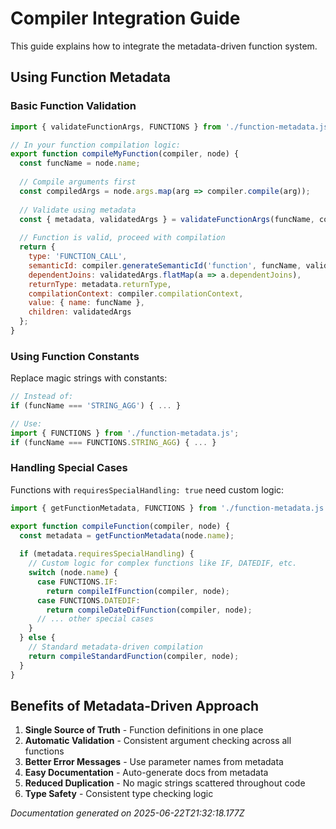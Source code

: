 # Compiler Integration Guide

This guide explains how to integrate the metadata-driven function system.

## Using Function Metadata

### Basic Function Validation

```javascript
import { validateFunctionArgs, FUNCTIONS } from './function-metadata.js';

// In your function compilation logic:
export function compileMyFunction(compiler, node) {
  const funcName = node.name;
  
  // Compile arguments first
  const compiledArgs = node.args.map(arg => compiler.compile(arg));
  
  // Validate using metadata
  const { metadata, validatedArgs } = validateFunctionArgs(funcName, compiledArgs, compiler, node);
  
  // Function is valid, proceed with compilation
  return {
    type: 'FUNCTION_CALL',
    semanticId: compiler.generateSemanticId('function', funcName, validatedArgs.map(a => a.semanticId)),
    dependentJoins: validatedArgs.flatMap(a => a.dependentJoins),
    returnType: metadata.returnType,
    compilationContext: compiler.compilationContext,
    value: { name: funcName },
    children: validatedArgs
  };
}
```

### Using Function Constants

Replace magic strings with constants:

```javascript
// Instead of:
if (funcName === 'STRING_AGG') { ... }

// Use:
import { FUNCTIONS } from './function-metadata.js';
if (funcName === FUNCTIONS.STRING_AGG) { ... }
```

### Handling Special Cases

Functions with `requiresSpecialHandling: true` need custom logic:

```javascript
import { getFunctionMetadata, FUNCTIONS } from './function-metadata.js';

export function compileFunction(compiler, node) {
  const metadata = getFunctionMetadata(node.name);
  
  if (metadata.requiresSpecialHandling) {
    // Custom logic for complex functions like IF, DATEDIF, etc.
    switch (node.name) {
      case FUNCTIONS.IF:
        return compileIfFunction(compiler, node);
      case FUNCTIONS.DATEDIF:
        return compileDateDifFunction(compiler, node);
      // ... other special cases
    }
  } else {
    // Standard metadata-driven compilation
    return compileStandardFunction(compiler, node);
  }
}
```

## Benefits of Metadata-Driven Approach

1. **Single Source of Truth** - Function definitions in one place
2. **Automatic Validation** - Consistent argument checking across all functions
3. **Better Error Messages** - Use parameter names from metadata
4. **Easy Documentation** - Auto-generate docs from metadata
5. **Reduced Duplication** - No magic strings scattered throughout code
6. **Type Safety** - Consistent type checking logic

*Documentation generated on 2025-06-22T21:32:18.177Z*

